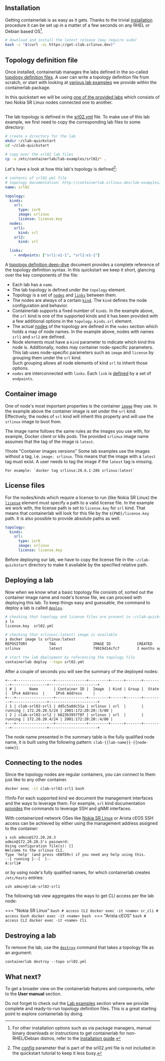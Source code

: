 <script type="text/javascript" src="https://cdn.jsdelivr.net/gh/hellt/drawio-js@main/embed2.js" async></script>

## Installation
Getting containerlab is as easy as it gets. Thanks to the trivial [installation](install.md) procedure it can be set up in a matter of a few seconds on any RHEL or Debian based OS[^1].

```bash
# download and install the latest release (may require sudo)
bash -c "$(curl -sL https://get-clab.srlinux.dev)"
```

## Topology definition file
Once installed, containerlab manages the labs defined in the so-called [topology definition files](manual/topo-def-file.md). A user can write a topology definition file from scratch, or start with looking at [various lab examples](lab-examples/lab-examples.md) we provide within the containerlab package.

In this quickstart we will be using [one of the provided labs](lab-examples/two-srls.md) which consists of two Nokia SR Linux nodes connected one to another.

<div class="mxgraph" style="max-width:100%;border:1px solid transparent;margin:0 auto; display:block;" data-mxgraph="{&quot;page&quot;:10,&quot;zoom&quot;:1.5,&quot;highlight&quot;:&quot;#0000ff&quot;,&quot;nav&quot;:true,&quot;check-visible-state&quot;:true,&quot;resize&quot;:true,&quot;url&quot;:&quot;https://raw.githubusercontent.com/srl-labs/containerlab/diagrams/containerlab.drawio&quot;}"></div>

The lab topology is defined in the [srl02.yml](https://github.com/srl-labs/containerlab/blob/master/lab-examples/srl02/srl02.yml) file. To make use of this lab example, we first need to copy the corresponding lab files to some directory:

```bash
# create a directory for the lab
mkdir ~/clab-quickstart
cd ~/clab-quickstart

# copy over the srl02 lab files
cp -a /etc/containerlab/lab-examples/srl02/* .
```

Let's have a look at how this lab's topology is defined[^2]:

```yaml
# contents of srl02.yml file
# topology documentation: http://containerlab.srlinux.dev/lab-examples/two-srls/
name: srl02

topology:
  kinds:
    srl:
      type: ixr6
      image: srlinux
      license: license.key
  nodes:
    srl1:
      kind: srl
    srl2:
      kind: srl

  links:
    - endpoints: ["srl1:e1-1", "srl2:e1-1"]
```


A [topology definition deep-dive](manual/topo-def-file.md) document provides a complete reference of the topology definition syntax. In this quickstart we keep it short, glancing over the key components of the file:

* Each lab has a `name`.
* The lab topology is defined under the `topology` element.
* Topology is a set of [`nodes`](manual/nodes.md) and [`links`](manual/topo-def-file.md#links) between them.
* The nodes are always of a certain [`kind`](manual/kinds/kinds.md). The `kind` defines the node configuration and behavior.
* Containerlab supports a fixed number of `kinds`. In the example above, the `srl` kind is one of the supported kinds and it has been provided with a few additional options in the `topology.kinds.srl` element.
* The actual [nodes](manual/nodes.md) of the topology are defined in the `nodes` section which holds a map of node names. In the example above, nodes with names `srl1` and `srl2` are defined.
* Node elements must have a `kind` parameter to indicate which kind this node is. Additionally, nodes may container node-specific parameters. This lab uses node-specific parameters such as `image` and `license` by grouping them under the `srl` kind.  
  Such grouping allows all node elements of kind `srl` to inherit those options.
* `nodes` are interconnected with `links`. Each `link` is [defined](manual/topo-def-file.md#links) by a set of `endpoints`.

## Container image
One of node's most important properties is the container [`image`](manual/nodes.md#image) they use. In the example above the container image is set under the `srl` kind.
Effectively, the nodes of `srl` kind will inherit this property and will use the `srlinux` image to boot from.

The image name follows the same rules as the images you use with, for example, Docker client or k8s pods. The provided `srlinux` image name assumes that the tag of the image is `latest`.

!!!note "Container images versions"
    Some lab examples use the images without a tag, i.e. `image: srlinux`. This means that the image with a `latest` tag must exist. A user needs to tag the image if the `latest` tag is missing.

    For example: `docker tag srlinux:20.6.1-286 srlinux:latest`

## License files
For the nodes/kinds which require a license to run (like Nokia SR Linux) the [`license`](manual/nodes.md#license) element must specify a path to a valid license file.
In the example we work with, the license path is set to `license.key` for `srl` kind. That means that containerlab will look for this file by the `${PWD}/license.key` path. It is also possible to provide absolute paths as well.

```yaml
topology:
  kinds:
    srl:
      type: ixr6
      image: srlinux
      license: license.key
```

Before deploying our lab, we have to copy the license file in the `~/clab-quickstart` directory to make it available by the specified relative path.

## Deploying a lab
Now when we know what a basic topology file consists of, sorted out the container image name and node's license file, we can proceed with deploying this lab. To keep things easy and guessable, the command to deploy a lab is called [`deploy`](cmd/deploy.md).

```bash
# checking that topology and license files are present in ~/clab-quickstart
❯ ls
license.key  srl02.yml

# checking that srlinux(:latest) image is available
❯ docker image ls srlinux:latest
REPOSITORY          TAG                 IMAGE ID            CREATED             SIZE
srlinux             latest              79019d14cfc7        3 months ago        1.32GB

# start the lab deployment by referencing the topology file
containerlab deploy --topo srl02.yml
```

After a couple of seconds you will see the summary of the deployed nodes:

```
+---+-----------------+--------------+---------+------+-------+---------+----------------+----------------------+
| # |      Name       | Container ID |  Image  | Kind | Group |  State  |  IPv4 Address  |     IPv6 Address     |
+---+-----------------+--------------+---------+------+-------+---------+----------------+----------------------+
| 1 | clab-srl02-srl1 | dd5c5a8dc51a | srlinux | srl  |       | running | 172.20.20.5/24 | 2001:172:20:20::5/80 |
| 2 | clab-srl02-srl2 | b623b3957f8f | srlinux | srl  |       | running | 172.20.20.4/24 | 2001:172:20:20::4/80 |
+---+-----------------+--------------+---------+------+-------+---------+----------------+----------------------+
```

The node name presented in the summary table is the fully qualified node name, it is built using the following pattern: `clab-{{lab-name}}-{{node-name}}`.

## Connecting to the nodes
Since the topology nodes are regular containers, you can connect to them just like to any other container.

```bash
docker exec -it clab-srl02-srl1 bash
```
!!!info
    For each supported kind we document the management interfaces and the ways to leverage them. For example, `srl` kind documentation [provides](manual/kinds/srl.md) the commands to leverage SSH and gNMI interfaces.

With containerized network OSes like [Nokia SR Linux](manual/kinds/srl.md) or Arista cEOS SSH access can be achieved by either using the management address assigned to the container:

```text
❯ ssh admin@172.20.20.3
admin@172.20.20.3's password:
Using configuration file(s): []
Welcome to the srlinux CLI.
Type 'help' (and press <ENTER>) if you need any help using this.
--{ running }--[  ]--
A:srl1#
```

or by using node's fully qualified names, for which containerlab creates `/etc/hosts` entries:

```
ssh admin@clab-srl02-srl1
```

The following tab view aggregates the ways to get CLI access per the lab node:

=== "Nokia SR Linux"
    ```bash
    # access CLI
    docker exec -it <name> sr_cli
    # access bash
    docker exec -it <name> bash
    ```
=== "Arista cEOS"
    ```bash
    # access CLI
    docker exec -it <name> Cli
    ```

## Destroying a lab
To remove the lab, use the [`destroy`](cmd/destroy.md) command that takes a topology file as an argument:

```
containerlab destroy --topo srl02.yml
```

## What next?
To get a broader view on the containerlab features and components, refer to the **User manual** section.

Do not forget to check out the [Lab examples](lab-examples/lab-examples.md) section where we provide complete and ready-to-run topology definition files. This is a great starting point to explore containerlab by doing.

[^1]: For other installation options such as via package managers, manual binary downloads or instructions to get containerlab for non-RHEL/Debian distros, refer to the [installation guide](install.md).
[^2]: The [config](https://github.com/srl-labs/containerlab/blob/master/lab-examples/srl02/srl02.yml#L13) parameter that is part of the srl02.yml file is not included in the quickstart tutorial to keep it less busy.